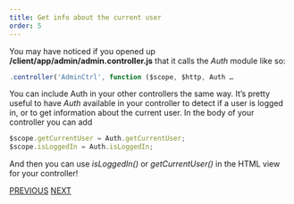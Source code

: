 ```yaml
---
title: Get info about the current user
order: 5
---
```

You may have noticed if you opened up **/client/app/admin/admin.controller.js** that it calls the *Auth* module like so:

~~~javascript
.controller('AdminCtrl', function ($scope, $http, Auth …
~~~
You can include Auth in your other controllers the same way. It’s pretty useful to have *Auth* available in your controller to detect if a user is logged in, or to get information about the current user. In the body of your controller you can add 

~~~javascript
$scope.getCurrentUser = Auth.getCurrentUser;
$scope.isLoggedIn = Auth.isLoggedIn;
~~~
And then you can use *isLoggedIn()* or *getCurrentUser()* in the HTML view for your controller!  

[PREVIOUS](https://github.com/FreeCodeCamp/FreeCodeCamp/wiki/More-useful-APIs)
[NEXT](https://github.com/FreeCodeCamp/FreeCodeCamp/wiki/Restrict-a-page-to-authenticated-users)
